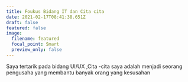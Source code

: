 ```yaml
---
title: Foukus Bidang IT dan Cita cita
date: 2021-02-17T08:41:38.651Z
draft: false
featured: false
image:
  filename: featured
  focal_point: Smart
  preview_only: false
---
```

Saya tertarik pada bidang UI/UX ,Cita -cita saya adalah menjadi seorang pengusaha yang membantu banyak orang yang kesusahan